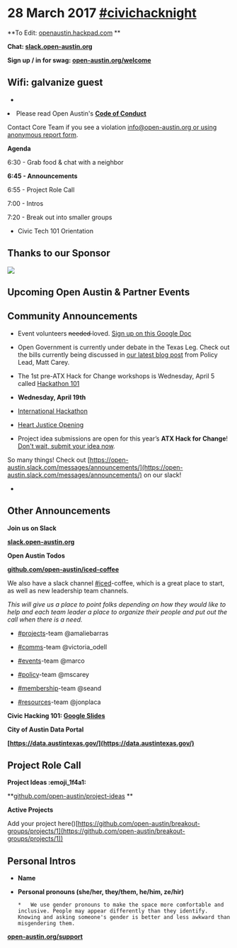 # 28 March 2017 [#civichacknight](https://openaustin.hackpad.com/ep/search/?q=%23civichacknight&via=vnWgozwLABI)

**To Edit: [openaustin.hackpad.com](https://openaustin.hackpad.com/)   **

**Chat: [slack.open-austin.org](http://slack.open-austin.org/)**

**Sign up / in for swag: [open-austin.org/welcome](http://open-austin.org/welcome)**

## Wifi: galvanize guest

*
<undefined><li>Please read Open Austin's **[Code of Conduct ](https://www.open-austin.org/about/#code-of-conduct)** </li></undefined>

Contact Core Team if you see a violation info@open-austin.org[ or using anonymous report form](https://www.open-austin.org/about/#report-an-issue).

**Agenda**

6:30 - Grab food & chat with a neighbor

**6:45 - Announcements**

6:55 - Project Role Call

7:00 - Intros

7:20 - Break out into smaller groups

*   Civic Tech 101 Orientation 

## Thanks to our Sponsor

![](https://galvanize-wp.s3.amazonaws.com/wp-content/uploads/2015/03/30170453/Galvanize-Galvanize-logomark-text-only-2-2.png)

## Upcoming Open Austin & Partner Events

## Community Announcements

*   Event volunteers <s>needed </s>loved. [Sign up on this Google Doc](https://docs.google.com/spreadsheets/d/1gllUNFMW73nLcl13vZLQtiLX9hpwIJMON0LY6Qjp1SQ/edit#gid=0)

*   Open Government is currently under debate in the Texas Leg. Check out the bills currently being discussed in <u>[our latest blog post](https://www.open-austin.org/blog/2017/03/19/open_government_under_debate_in_tx_legislature)</u> from Policy Lead, Matt Carey. 
*   The 1st pre-ATX Hack for Change workshops is Wednesday, April 5 called [Hackathon 101 ](http://open-austin.us13.list-manage2.com/track/click?u=547ae2a731650fd3ae639ab7d&id=af6a1b573e&e=bce083457d)

*   **Wednesday, April 19th**
*   [International Hackathon](http://open-austin.us13.list-manage.com/track/click?u=547ae2a731650fd3ae639ab7d&id=aa3bd62631&e=bce083457d)
*   [Heart Justice Opening](http://open-austin.us13.list-manage.com/track/click?u=547ae2a731650fd3ae639ab7d&id=a98f2548fd&e=bce083457d)

*   Project idea submissions are open for this year’s **ATX Hack for Change**! <u>[Don't wait, submit your idea now](http://atxhackforchange.org/projects)</u>. 

So many things! Check out [](https://open-austin.slack.com/messages/announcements/)[https://open-austin.slack.com/messages/announcements/](https://open-austin.slack.com/messages/announcements/) on our slack!

*

## Other Announcements

**Join us on Slack**

**[slack.open-austin.org](https://slack.open-austin.org/)**

**Open Austin Todos**

**[github.com/open-austin/iced-coffee](https://github.com/open-austin/iced-coffee)**

We also have a slack channel [#iced](https://openaustin.hackpad.com/ep/search/?q=%23iced&via=vnWgozwLABI)-coffee, which is a great place to start, as well as new leadership team channels. 

_This will give us a place to point folks depending on how they would like to help and each team leader a place to organize their people and put out the call when there is a need._

- [#projects](https://openaustin.hackpad.com/ep/search/?q=%23projects&via=vnWgozwLABI)-team @amaliebarras

- [#comms](https://openaustin.hackpad.com/ep/search/?q=%23comms&via=vnWgozwLABI)-team @victoria_odell

- [#events](https://openaustin.hackpad.com/ep/search/?q=%23events&via=vnWgozwLABI)-team @marco

- [#policy](https://openaustin.hackpad.com/ep/search/?q=%23policy&via=vnWgozwLABI)-team @mscarey

- [#membership](https://openaustin.hackpad.com/ep/search/?q=%23membership&via=vnWgozwLABI)-team @seand

- [#resources](https://openaustin.hackpad.com/ep/search/?q=%23resources&via=vnWgozwLABI)-team @jonplaca

**Civic Hacking 101: [Google Slides](https://docs.google.com/presentation/d/1tceKempW_8ZoxzeGcfuC1K96kBz0zaMkBxmT1pgv1bo/edit)**

**City of Austin Data Portal**

[](https://data.austintexas.gov/)**[https://data.austintexas.gov/](https://data.austintexas.gov/)**

## Project Role Call

**Project Ideas :emoji_1f4a1:**

**[github.com/open-austin/project-ideas](https://github.com/open-austin/project-ideas) **

**Active Projects**

Add your project here([](https://github.com/open-austin/breakout-groups/projects/1))[https://github.com/open-austin/breakout-groups/projects/1](https://github.com/open-austin/breakout-groups/projects/1))

## Personal Intros

*   **Name**
*   **Personal pronouns (she/her, they/them, he/him, ze/hir)**

        *   We use gender pronouns to make the space more comfortable and inclusive. People may appear differently than they identify. Knowing and asking someone's gender is better and less awkward than misgendering them. 

**[open-austin.org/support](https://open-austin.org/support)**